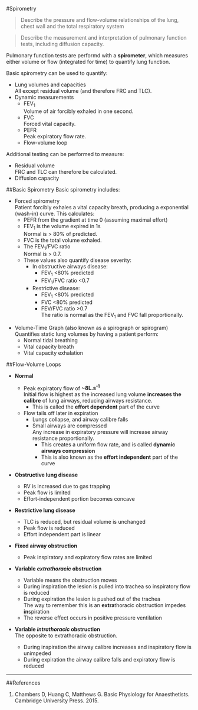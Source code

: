 #Spirometry

> Describe the pressure and flow-volume relationships of the lung, chest wall and the total respiratory system

<!--></!-->

> Describe the measurement and interpretation of pulmonary function tests, including diffusion capacity.

Pulmonary function tests are performd with a **spirometer**, which measures either volume or flow (integrated for time) to quantify lung function.

Basic spirometry can be used to quantify:
* Lung volumes and capacities  
All except residual volume (and therefore FRC and TLC).
* Dynamic measurements
    * FEV<sub>1</sub>  
    Volume of air forcibly exhaled in one second.
    * FVC  
    Forced vital capacity.
    * PEFR  
    Peak expiratory flow rate.
    * Flow-volume loop

Additional testing can be performed to measure:
* Residual volume  
FRC and TLC can therefore be calculated.
* Diffusion capacity

##Basic Spirometry
Basic spirometry includes:
* Forced spirometry  
Patient forcibly exhales a vital capacity breath, producing a exponential (wash-in) curve. This calculates:
    * PEFR from the gradient at time 0 (assuming maximal effort)
    * FEV<sub>1</sub> is the volume expired in 1s  
    Normal is > 80% of predicted.
    * FVC is the total volume exhaled.
    * The FEV<sub>1</sub>/FVC ratio  
    Normal is > 0.7.
    * These values also quantify disease severity:
      * In obstructive airways disease:
        * FEV<sub>1</sub> <80% predicted
        * FEV<sub>1</sub>/FVC ratio <0.7
      * Restrictive disease:
        * FEV<sub>1</sub> <80% predicted
        * FVC <80% predicted
        * FEV/FVC ratio >0.7  
        The ratio is normal as the FEV<sub>1</sub> and FVC fall proportionally.


<object data="resources\fev1-vs-fvc.svg" type="image/svg+xml"></object>


* Volume-Time Graph (also known as a spirograph or spirogram)  
Quantifies static lung volumes by having a patient perform:
  * Normal tidal breathing
  * Vital capacity breath
  * Vital capacity exhalation
  
<object data="resources\spirogram.svg" type="image/svg+xml"></object>



##Flow-Volume Loops

* **Normal**
  * Peak expiratory flow of **~8L.s<sup>-1</sup>**  
  Initial flow is highest as the increased lung volume **increases the calibre** of lung airways, reducing airways resistance.
    * This is called the **effort dependent** part of the curve
  * Flow tails off later in expiration  
    * Lungs collapse, and airway calibre falls
    * Small airways are compressed  
    Any increase in expiratory pressure will increase airway resistance proportionally.
      * This creates a uniform flow rate, and is called **dynamic airways compression**
      * This is also known as the **effort independent** part of the curve
  
  
* **Obstructive lung disease**  
  * RV is increased due to gas trapping
  * Peak flow is limited
  * Effort-independent portion becomes concave
   
   
* **Restrictive lung disease**
  * TLC is reduced, but residual volume is unchanged
  * Peak flow is reduced
  * Effort independent part is linear


* **Fixed airway obstruction**  
  * Peak inspiratory and expiratory flow rates are limited


* **Variable *extrathoracic* obstruction**  
  * Variable means the obstruction moves
  * During inspiration the lesion is pulled into trachea so inspiratory flow is reduced
  * During expiration the lesion is pushed out of the trachea  
  The way to remember this is an **extra**thoracic obstruction impedes **in**spiration
  * The reverse effect occurs in positive pressure ventilation


* **Variable *intrathoracic* obstruction**  
The opposite to extrathoracic obstruction.
  * During inspiration the airway calibre increases and inspiratory flow is unimpeded
  * During expiration the airway calibre falls and expiratory flow is reduced

---
##References
1. Chambers D, Huang C, Matthews G. Basic Physiology for Anaesthetists. Cambridge University Press. 2015.
